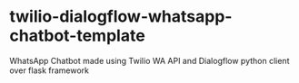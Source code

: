 # twilio-dialogflow-whatsapp-chatbot-template
WhatsApp Chatbot made using Twilio WA API and Dialogflow python client over flask framework
